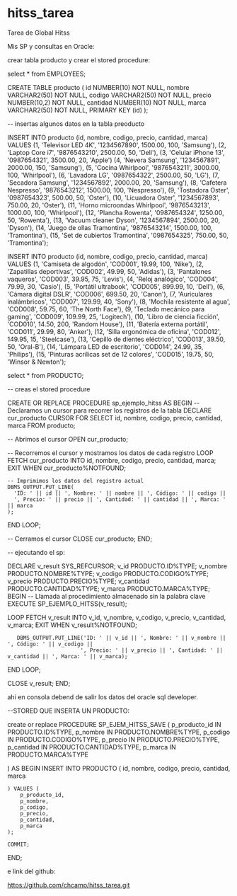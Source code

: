 # hitss_tarea
Tarea de Global Hitss

Mis SP y consultas en Oracle:

crear tabla producto y crear el stored procedure:

select * from EMPLOYEES;

CREATE TABLE producto (
  id NUMBER(10) NOT NULL,
  nombre VARCHAR2(50) NOT NULL,
  codigo VARCHAR2(50) NOT NULL,
  precio NUMBER(10,2) NOT NULL,
  cantidad NUMBER(10) NOT NULL,
  marca VARCHAR2(50) NOT NULL,
  PRIMARY KEY (id)
);

-- insertas algunos datos en la tabla preoducto

INSERT INTO producto (id, nombre, codigo, precio, cantidad, marca) VALUES 
(1, 'Televisor LED 4K', '1234567890', 1500.00, 100, 'Samsung'),
(2, 'Laptop Core i7', '9876543210', 2500.00, 50, 'Dell'),
(3, 'Celular iPhone 13', '0987654321', 3500.00, 20, 'Apple')
(4, 'Nevera Samsung', '1234567891', 2000.00, 150, 'Samsung'),
(5, 'Cocina Whirlpool', '9876543211', 3000.00, 100, 'Whirlpool'),
(6, 'Lavadora LG', '0987654322', 2500.00, 50, 'LG'),
(7, 'Secadora Samsung', '1234567892', 2000.00, 20, 'Samsung'),
(8, 'Cafetera Nespresso', '9876543212', 1500.00, 100, 'Nespresso'), 
(9, 'Tostadora Oster', '0987654323', 500.00, 50, 'Oster'),
(10, 'Licuadora Oster', '1234567893', 750.00, 20, 'Oster'),
(11, 'Horno microondas Whirlpool', '9876543213', 1000.00, 100, 'Whirlpool'),
(12, 'Plancha Rowenta', '0987654324', 1250.00, 50, 'Rowenta'),
(13, 'Vacuum cleaner Dyson', '1234567894', 2500.00, 20, 'Dyson'),
(14, 'Juego de ollas Tramontina', '9876543214', 1500.00, 100, 'Tramontina'),
(15, 'Set de cubiertos Tramontina', '0987654325', 750.00, 50, 'Tramontina');


INSERT INTO producto (id, nombre, codigo, precio, cantidad, marca) VALUES
(1, 'Camiseta de algodón', 'COD001', 19.99, 100, 'Nike'),
(2, 'Zapatillas deportivas', 'COD002', 49.99, 50, 'Adidas'),
(3, 'Pantalones vaqueros', 'COD003', 39.95, 75, 'Levis'),
(4, 'Reloj analógico', 'COD004', 79.99, 30, 'Casio'),
(5, 'Portátil ultrabook', 'COD005', 899.99, 10, 'Dell'),
(6, 'Cámara digital DSLR', 'COD006', 699.50, 20, 'Canon'),
(7, 'Auriculares inalámbricos', 'COD007', 129.99, 40, 'Sony'),
(8, 'Mochila resistente al agua', 'COD008', 59.75, 60, 'The North Face'),
(9, 'Teclado mecánico para gaming', 'COD009', 109.99, 25, 'Logitech'),
(10, 'Libro de ciencia ficción', 'COD010', 14.50, 200, 'Random House'),
(11, 'Batería externa portátil', 'COD011', 29.99, 80, 'Anker'),
(12, 'Silla ergonómica de oficina', 'COD012', 149.95, 15, 'Steelcase'),
(13, 'Cepillo de dientes eléctrico', 'COD013', 39.50, 50, 'Oral-B'),
(14, 'Lámpara LED de escritorio', 'COD014', 24.99, 35, 'Philips'),
(15, 'Pinturas acrílicas set de 12 colores', 'COD015', 19.75, 50, 'Winsor & Newton');

select * from PRODUCTO;

-- creas el stored procedure

CREATE OR REPLACE PROCEDURE sp_ejemplo_hitss
AS
BEGIN
  -- Declaramos un cursor para recorrer los registros de la tabla
  DECLARE
    cur_producto CURSOR FOR
      SELECT id, nombre, codigo, precio, cantidad, marca
      FROM producto;

  -- Abrimos el cursor
  OPEN cur_producto;

  -- Recorremos el cursor y mostramos los datos de cada registro
  LOOP
    FETCH cur_producto INTO id, nombre, codigo, precio, cantidad, marca;
    EXIT WHEN cur_producto%NOTFOUND;

    -- Imprimimos los datos del registro actual
    DBMS_OUTPUT.PUT_LINE(
      'ID: ' || id || ', Nombre: ' || nombre || ', Código: ' || codigo ||
      ', Precio: ' || precio || ', Cantidad: ' || cantidad || ', Marca: ' || marca
    );
  END LOOP;

  -- Cerramos el cursor
  CLOSE cur_producto;
END;

-- ejecutando el sp:


DECLARE
   v_result SYS_REFCURSOR;
   v_id PRODUCTO.ID%TYPE;
   v_nombre PRODUCTO.NOMBRE%TYPE;
   v_codigo PRODUCTO.CODIGO%TYPE;
   v_precio PRODUCTO.PRECIO%TYPE;
   v_cantidad PRODUCTO.CANTIDAD%TYPE;
   v_marca PRODUCTO.MARCA%TYPE;
BEGIN
   -- Llamada al procedimiento almacenado sin la palabra clave EXECUTE
   SP_EJEMPLO_HITSS(v_result);

   LOOP
       FETCH v_result INTO v_id, v_nombre, v_codigo, v_precio, v_cantidad, v_marca;
       EXIT WHEN v_result%NOTFOUND;

       DBMS_OUTPUT.PUT_LINE('ID: ' || v_id || ', Nombre: ' || v_nombre || ', Código: ' || v_codigo ||
                           ', Precio: ' || v_precio || ', Cantidad: ' || v_cantidad || ', Marca: ' || v_marca);
   END LOOP;

   CLOSE v_result;
END;

ahi en consola debend de salir los datos del oracle sql developer.



--STORED QUE INSERTA UN PRODUCTO:

create or replace PROCEDURE SP_EJEM_HITSS_SAVE (
    p_producto_id IN PRODUCTO.ID%TYPE,
    p_nombre IN PRODUCTO.NOMBRE%TYPE,
    p_codigo IN PRODUCTO.CODIGO%TYPE,
    p_precio IN PRODUCTO.PRECIO%TYPE,
    p_cantidad IN PRODUCTO.CANTIDAD%TYPE,
    p_marca IN PRODUCTO.MARCA%TYPE    
   
)
AS
BEGIN
    INSERT INTO PRODUCTO (
        id,
        nombre,
        codigo,
        precio,
        cantidad,
        marca
        
    ) VALUES (
        p_producto_id,
        p_nombre,
        p_codigo,
        p_precio,
        p_cantidad,
        p_marca
    );
    
    COMMIT;
END;




e link del github:

https://github.com/chcamp/hitss_tarea.git
